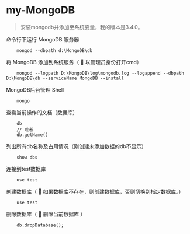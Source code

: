 # my-MongoDB

>安装mongodb并添加至系统变量，我的版本是3.4.0。

命令行下运行 MongoDB 服务器
```
    mongod --dbpath d:\MongoDB\db
```

将 MongoDB 添加到系统服务（ :hibiscus: 以管理员身份打开cmd）
```
    mongod --logpath D:\MongoDB\log\mongodb.log --logappend --dbpath D:\MongoDB\db --serviceName MongoDB --install
```

MongoDB后台管理 Shell
```
    mongo
```

查看当前操作的文档（数据库）
```
    db
    // 或者
    db.getName()
```

列出所有db名称及占用情况（刚创建未添加数据的db不显示）
```
    show dbs
```

连接到test数据库
```
    use test
```

创建数据库（ :hibiscus: 如果数据库不存在，则创建数据库，否则切换到指定数据库。）
```
    use test
```

删除数据库（ :hibiscus: 删除当前数据库 ）
```
    db.dropDatabase();
```

